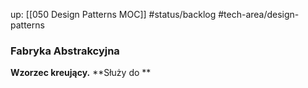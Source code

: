 up: [[050 Design Patterns MOC]]
#status/backlog 
#tech-area/design-patterns 

### Fabryka Abstrakcyjna
**Wzorzec kreujący.**
**Służy do **